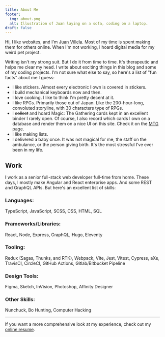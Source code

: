 ```yaml
---
title: About Me
footer:
  img: about.png
  alt: Illustration of Juan laying on a sofa, coding on a laptop.
draft: false
---
```


Hi, I like websites, and I'm [Juan Villela](https://www.juanvillela.dev/). Most of my time is spent making them for others online. When I'm not working, I hoard digital media for my weird pet project.

Writing isn't my strong suit. But I do it from time to time. It's therapeutic and helps me clear my head. I write about exciting things in this blog and some of my coding projects. I'm not sure what else to say, so here's a list of "fun facts" about me I guess:

- I like stickers. Almost every electronic I own is covered in stickers.
- I build mechanical keyboards now and then.
- I love cooking. I like to think I'm pretty decent at it.
- I like RPGs. Primarily those out of Japan. Like the 200-hour-long, convoluted storyline, with 30 characters type of RPGs.
- I ~~collect~~ and hoard Magic: The Gathering cards kept in an excellent binder I rarely open. Of course, I also record which cards I own on a database and render them on a nice UI on this site. Check it on the [MTG](/mtg/) page.
- I like making lists.
- I delivered a baby once. It was not magical for me, the staff on the ambulance, or the person giving birth. It's the most stressful I've ever been in my life.

## Work
I work as a senior full-stack web developer full-time from home. These days, I mostly make Angular and React enterprise apps. And some REST and GraphQL APIs. But here's an excellent list of skills:

### Languages:
TypeScript, JavaScript, SCSS, CSS, HTML, SQL

### Frameworks/Libraries:
React, Node, Express, GraphQL, Hugo, Eleventy

### Tooling:
Redux (Sagas, Thunks, and RTK), Webpack, Vite, Jest, Vitest, Cypress, aXe, TravisCI, CircleCI, GitHub Actions, Gitlab/Bitbucket Pipeline

### Design Tools:
Figma, Sketch, InVision, Photoshop, Affinity Designer

### Other Skills:
Nunchuck, Bo Hunting, Computer Hacking

---

If you want a more comprehensive look at my experience, check out my [online resume](https://resume.juanvillela.dev).
